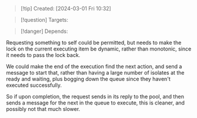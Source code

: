 
>[!tip] Created: [2024-03-01 Fri 10:32]

>[!question] Targets: 

>[!danger] Depends: 

Requesting something to self could be permitted, but needs to make the lock on the current executing item be dynamic, rather than monotonic, since it needs to pass the lock back.

We could make the end of the execution find the next action, and send a message to start that, rather than having a large number of isolates at the ready and waiting, plus bogging down the queue since they haven't executed successfully.

So if upon completion, the request sends in its reply to the pool, and then sends a message for the next in the queue to execute, this is cleaner, and possibly not that much slower.


